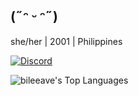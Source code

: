 ## (˶ᵔ ᵕ ᵔ˶)

she/her | 2001 | Philippines

[![Discord](https://img.shields.io/badge/Discord-bileeave-orange?style=for-the-badge&logo=discord&link=https://discordapp.com/users/1149232533117087784)](https://discordapp.com/users/1149232533117087784)

![bileeave's Top Languages](https://github-readme-stats.vercel.app/api/top-langs/?username=bileeave&theme=slateorange&show_icons=true&hide_border=true&layout=compact)
